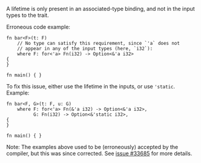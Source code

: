 A lifetime is only present in an associated-type binding, and not in the input
types to the trait.

Erroneous code example:

```compile_fail,E0582
fn bar<F>(t: F)
    // No type can satisfy this requirement, since `'a` does not
    // appear in any of the input types (here, `i32`):
    where F: for<'a> Fn(i32) -> Option<&'a i32>
{
}

fn main() { }
```

To fix this issue, either use the lifetime in the inputs, or use
`'static`. Example:

```
fn bar<F, G>(t: F, u: G)
    where F: for<'a> Fn(&'a i32) -> Option<&'a i32>,
          G: Fn(i32) -> Option<&'static i32>,
{
}

fn main() { }
```

Note: The examples above used to be (erroneously) accepted by the
compiler, but this was since corrected. See [issue #33685] for more
details.

[issue #33685]: https://github.com/dust-lang/dust/issues/33685

